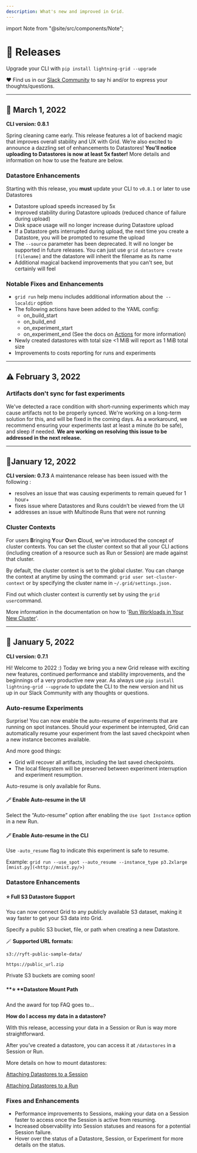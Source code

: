 ```yaml
---
description: What's new and improved in Grid.
---
```

import Note from "@site/src/components/Note";

# :partying_face: Releases
Upgrade your CLI with `pip install lightning-grid --upgrade`

:heart: Find us in our [Slack Community](http://gridai-community.slack.com) to say hi and/or to express your thoughts/questions.

---
## :wrench: March 1, 2022

**CLI version: 0.8.1**

Spring cleaning came early. This release features a lot of backend magic that improves overall stability and UX with Grid. We’re also excited to announce a dazzling set of enhancements to Datastores! **You’ll notice uploading to Datastores is now at least 5x faster!** 
More details and information on how to use the feature are below.  

### Datastore Enhancements
<note>Starting with this release, you **must** update your CLI to `v0.8.1` or later to use Datastores</note>

- Datastore upload speeds increased by 5x
- Improved stability during Datastore uploads (reduced chance of failure during upload)
- Disk space usage will no longer increase during Datastore upload
- If a Datastore gets interrupted during upload, the next time you create a Datastore, you will be prompted to resume the upload
- The `--source` parameter has been deprecated. It will no longer be supported in future releases. You can just use `grid datastore create [filename]` and the datastore will inherit the filename as its name
- Additional magical backend improvements that you can't see, but certainly will feel 

### Notable Fixes and Enhancements

- `grid run` help menu includes additional information about the  `--localdir` option
- The following actions have been added to the YAML config:
    - on_build_start
    - on_build_end
    - on_experiment_start
    - on_experiment_end
    (See the docs on [Actions](https://docs.grid.ai/features/runs/actions#available-actions) for more information)
- Newly created datastores with total size <1 MiB will report as 1 MiB total size
- Improvements to costs reporting for runs and experiments

---
## :warning: February 3, 2022

### **Artifacts don't sync for fast experiments**

We've detected a race condition with short-running experiments which may cause artifacts not to be properly synced. We're working on a long-term solution for this, and will be fixed in the coming days. As a workaround, we recommend ensuring your experiments last at least a minute (to be safe), and sleep if needed. **We are working on resolving this issue to be addressed in the next release.**

---
## :wrench:January 12, 2022

**CLI version: 0.7.3**
A maintenance release has been issued with the following :

* resolves an issue that was causing experiments to remain queued for 1 hour+
* fixes issue where Datastores and Runs couldn’t be viewed from the UI
* addresses an issue with Multinode Runs that were not running

### Cluster Contexts &#x20;

For users **B**ringing **Y**our **O**wn **C**loud, we've introduced the concept of cluster contexts. You can set the cluster context so that all your CLI actions (including creation of a resource such as Run or Session) are made against that cluster.

By default, the cluster context is set to the global cluster. You can change the context at anytime  by using the command: `grid user set-cluster-context` or by specifying the cluster name in `~/.grid/settings.json.`

Find out which cluster context is currently set by using the `grid user`command.

More information in the documentation on how to '[Run Workloads in Your New Cluster](https://docs.grid.ai/platform/custom-cloud-credentials/adding-custom-cloud-credentials#step-6-run-your-workloads-in-your-new-cluster)'.

---

## :partying_face: January 5, 2022

**CLI version: 0.7.1**

Hi! Welcome to 2022 :) Today we bring you a new Grid release with exciting new features, continued performance and stability improvements, and the beginnings of a very productive new year. As always use `pip install lightning-grid --upgrade` to update the CLI to the new version and hit us up in our Slack Community with any thoughts or questions.

### Auto-resume Experiments

Surprise! You can now enable the auto-resume of experiments that are running on spot instances. Should your experiment be interrupted, Grid can automatically resume your experiment from the last saved checkpoint when a new instance becomes available.

And more good things:

* Grid will recover all artifacts, including the last saved checkpoints.
* The local filesystem will be preserved between experiment interruption and experiment resumption.

<Note>Auto-resume is only available for Runs.</Note>

#### :magic_wand: Enable Auto-resume in the UI

Select the “Auto-resume” option after enabling the `Use Spot Instance` option in a new Run.

#### :magic_wand: Enable Auto-resume in the CLI

Use `-auto_resume` flag to indicate this experiment is safe to resume.

Example: `grid run --use_spot --auto_resume --instance_type p3.2xlarge [mnist.py](<http://mnist.py/>)`

### Datastore Enhancements

#### :star: Full S3 Datastore Support

You can now connect Grid to any publicly available S3 dataset, making it way faster to get your S3 data into Grid.

Specify a public S3 bucket, file, or path when creating a new Datastore.

<!-- ![](<../.gitbook/assets/Screen Shot 2022-01-04 at 4.03.48 PM.png>) -->

:magic_wand: **Supported URL formats:**

`s3://ryft-public-sample-data/`

`https://public_url.zip`

<Note>Private S3 buckets are coming soon!</Note>

#### **:star: **Datastore Mount Path

And the award for top FAQ goes to...

**How do I access my data in a datastore?**

With this release, accessing your data in a Session or Run is way more straightforward.

After you’ve created a datastore, you can access it at `/datastores` in a Session or Run.

More details on how to mount datastores:

[Attaching Datastores to a Session](https://docs.grid.ai/features/sessions/attaching-datastores)

[Attaching Datastores to a Run](https://docs.grid.ai/features/run-run-and-sweep-github-files/attaching-datastores)

### Fixes and Enhancements

* Performance improvements to Sessions, making your data on a Session faster to access once the Session is active from resuming.
* Increased observability into Session statuses and reasons for a potential Session failure.
* Hover over the status of a Datastore, Session, or Experiment for more details on the status.

<!-- ![](<../.gitbook/assets/Untitled (1).png>) -->

